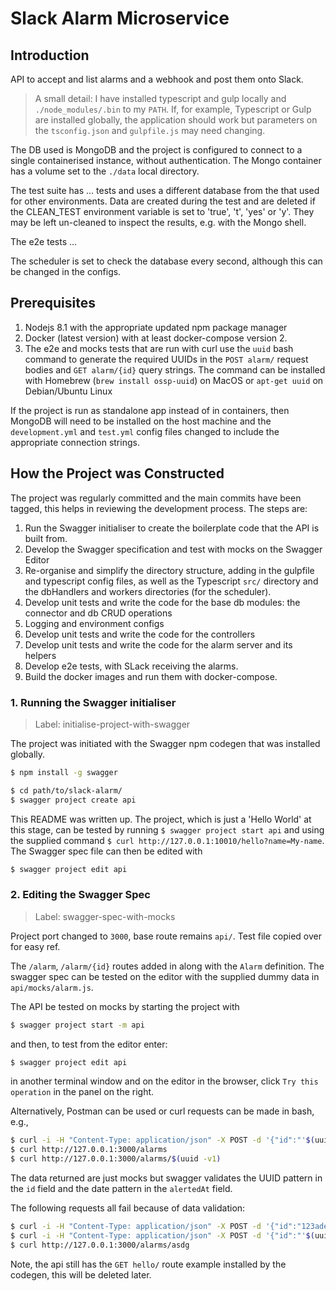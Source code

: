 # Slack Alarm Microservice

## Introduction

API to accept and list alarms and a webhook and post them onto Slack.

> A small detail: I have installed typescript and gulp locally and `./node_modules/.bin` to my `PATH`. If, for example, Typescript or Gulp are installed globally, the application should work but parameters on the `tsconfig.json` and `gulpfile.js` may need changing.

The DB used is MongoDB and the project is configured to connect to a single containerised instance, without authentication. The Mongo container has a volume set to the `./data` local directory.

The test suite has ... tests and uses a different database from the that used for other environments. Data are created during the test and are deleted if the CLEAN_TEST environment variable is set to 'true', 't', 'yes' or 'y'. They may be left un-cleaned to inspect the results, e.g. with the Mongo shell.

The e2e tests ...

The scheduler is set to check the database every second, although this can be changed in the configs.

## Prerequisites

1. Nodejs 8.1 with the appropriate updated npm package manager
1. Docker (latest version) with at least docker-compose version 2.
1. The e2e and mocks tests that are run with curl use the `uuid` bash command to generate the required UUIDs in the `POST alarm/` request bodies and `GET alarm/{id}` query strings. The command can be installed with Homebrew (`brew install ossp-uuid`) on MacOS or `apt-get uuid` on Debian/Ubuntu Linux

If the project is run as standalone app instead of in containers, then MongoDB will need to be installed on the host machine and the `development.yml` and `test.yml` config files changed to include the appropriate connection strings.

## How the Project was Constructed

The project was regularly committed and the main commits have been tagged, this helps in reviewing the development process. The steps are:

1. Run the Swagger initialiser to create the boilerplate code that the API is built from.
1. Develop the Swagger specification and test with mocks on the Swagger Editor
1. Re-organise and simplify the directory structure, adding in the gulpfile and typescript config files, as well as the Typescript `src/` directory and the dbHandlers and workers directories (for the scheduler).
1. Develop unit tests and write the code for the base db modules: the connector and db CRUD operations
1. Logging and environment configs
1. Develop unit tests and write the code for the controllers
1. Develop unit tests and write the code for the alarm server and its helpers
1. Develop e2e tests, with SLack receiving the alarms.
1. Build the docker images and run them with docker-compose.


### 1. Running the Swagger initialiser

> Label: initialise-project-with-swagger

The project was initiated with the Swagger npm codegen that was installed globally.
```bash
$ npm install -g swagger

$ cd path/to/slack-alarm/
$ swagger project create api
```
This README was written up. The project, which is just a 'Hello World' at this stage, can be tested by running `$ swagger project start api` and using the supplied command `$ curl http://127.0.0.1:10010/hello?name=My-name`. The Swagger spec file can then be edited with
```bash
$ swagger project edit api
```
### 2. Editing the Swagger Spec

> Label: swagger-spec-with-mocks

Project port changed to `3000`, base route remains `api/`. Test file copied over for easy ref.

The `/alarm`, `/alarm/{id}` routes added in along with the `Alarm` definition. The swagger spec can be tested on the editor with the supplied dummy data in `api/mocks/alarm.js`.

The API be tested on mocks by starting the project with
```bash
$ swagger project start -m api
```
and then, to test from the editor enter:
```bash
$ swagger project edit api
```
in another terminal window and on the editor in the browser, click `Try this operation` in the panel on the right.

Alternatively, Postman can be used or curl requests can be made in bash, e.g.,
```bash
$ curl -i -H "Content-Type: application/json" -X POST -d '{"id":"'$(uuid -v1)'","name":"Message to be sent to Slack","alertAt":"'$(date -u +%Y-%m-%dT%H:%M:%SZ)'"}' http://127.0.0.1:3000/alarms
$ curl http://127.0.0.1:3000/alarms
$ curl http://127.0.0.1:3000/alarms/$(uuid -v1)
```
The data returned are just mocks but swagger validates the UUID pattern in the `id` field and the date pattern in the `alertedAt` field.

The following requests all fail because of data validation:
```bash
$ curl -i -H "Content-Type: application/json" -X POST -d '{"id":"123ade-34","name":"Message to be sent to Slack","alertAt":"'$(date -u +%Y-%m-%dT%H:%M:%SZ)'"}' http://127.0.0.1:3000/alarms
$ curl -i -H "Content-Type: application/json" -X POST -d '{"id":"'$(uuid -v1)'","name":"Message to be sent to Slack","alertAt":"'$(date -u +%d/%m/%Y %H:%M:%S)'"}' http://127.0.0.1:3000/alarms
$ curl http://127.0.0.1:3000/alarms/asdg
```
Note, the api still has the `GET hello/` route example installed by the codegen, this will be deleted later.
